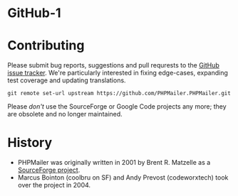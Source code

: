 # GitHub-1
# Contributing
Please submit bug reports, suggestions and pull requrests to the [GitHub issue tracker](URL).
We're particularly interested in fixing edge-cases, expanding test coverage and updating translations.

```
git remote set-url upstream https://github.com/PHPMailer.PHPMailer.git
```
Please *don't* use the SourceForge or Google Code projects any more; they are obsolete and no longer maintained.

# History
- PHPMailer was originally written in 2001 by Brent R. Matzelle as a [SourceForge project](URL).
- Marcus Bointon (coolbru on SF) and Andy Prevost (codeworxtech) took over the project in 2004.
